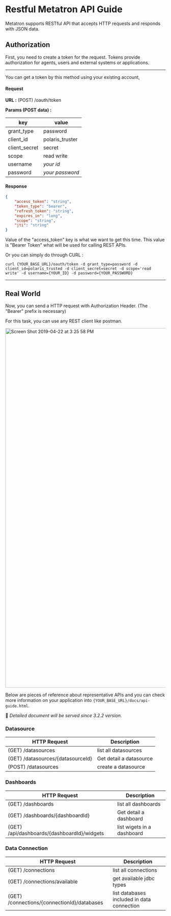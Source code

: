 # Restful Metatron API Guide

Metatron supports RESTful API that accepts HTTP requests and responds with JSON data.

## Authorization
First, you need to create a token for the request.
Tokens provide authorization for agents, users and external systems or applications. 

___
You can get a token by this method using your existing account,
#### Request
**URL :** (POST) /oauth/token

**Params (POST data) :**

|key|value|
|---|---|
|grant_type|password|
|client_id|polaris_truster|
|client_secret|secret|
|scope|read write|
|username|_your id_|
|password|_your password_|


#### Response

```JSON
{
    "access_token": "string",
    "token_type": "bearer",
    "refresh_token": "string",
    "expires_in": "long",
    "scope": "string",
    "jti": "string"
}
```

Value of the "access_token" key is what we want to get this time.
This value is "Bearer Token" what will be used for calling REST APIs.

Or you can simply do through CURL :

```CURL
curl {YOUR_BASE_URL}/oauth/token -d grant_type=password -d client_id=polaris_trusted -d client_secret=secret -d scope='read write' -d username={YOUR_ID} -d password={YOUR_PASSWORD}
```

---

## Real World
Now, you can send a HTTP request with Authorization Header.
(The "Bearer" prefix is necessary)

For this task, you can use any REST client like postman.

<img width="1131" alt="Screen Shot 2019-04-22 at 3 25 58 PM" src="https://user-images.githubusercontent.com/42021867/56486685-6c767f80-6513-11e9-8fcd-f26a9716d8ad.png">


Below are pieces of reference about representative APIs and you can check more information on your application into `{YOUR_BASE_URL}/docs/api-guide.html`.

:traffic_light: _Detailed document will be served since 3.2.2 version._

### Datasource

|HTTP Request|Description|
|---|---|
|(GET) /datasources|list all datasources|
|(GET) /datasources/{datasourceId}|Get detail a datasource|
|(POST) /datasources|create a datasource|

### Dashboards

|HTTP Request|Description|
|---|---|
|(GET) /dashboards|list all dashboards|
|(GET) /dashboards/{dashboardId}|Get detail a dashboard|
|(GET) /api/dashboards/{dashboardId}/widgets|list wigets in a dashboard|

### Data Connection

|HTTP Request|Description|
|---|---|
|(GET) /connections|list all connections|
|(GET) /connections/available|get available jdbc types|
|(GET) /connections/{connectionId}/databases|list databases included in data connection|

